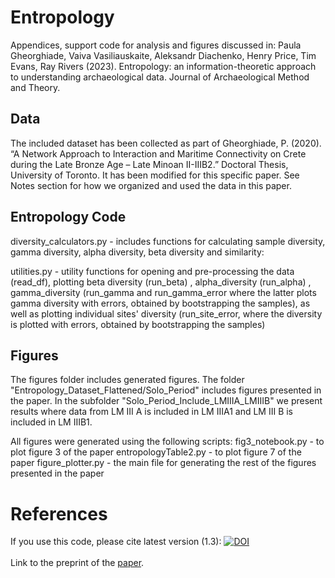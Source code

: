 # Entropology
Appendices, support code for analysis and figures discussed in: Paula Gheorghiade, Vaiva Vasiliauskaite, Aleksandr Diachenko, Henry Price, Tim Evans, Ray Rivers (2023). Entropology: an information-theoretic approach to understanding archaeological data. Journal of Archaeological Method and Theory. 

## Data
The included dataset has been collected as part of Gheorghiade, P. (2020). “A Network Approach to Interaction and Maritime Connectivity on Crete during the Late Bronze Age – Late Minoan II-IIIB2.” Doctoral Thesis, University of Toronto. It has been modified for this specific paper. See Notes section for how we organized and used the data in this paper.

## Entropology Code 
diversity_calculators.py - includes functions for calculating sample diversity, gamma diversity, alpha diversity, beta diversity and similarity:

utilities.py - utility functions for opening and pre-processing the data (read_df), plotting beta diversity (run_beta) , alpha_diversity (run_alpha) , gamma_diversity (run_gamma and run_gamma_error where the latter plots gamma diversity with errors, obtained by bootstrapping the samples), as well as plotting individual sites' diversity (run_site_error, where the diversity is plotted with errors, obtained by bootstrapping the samples)

## Figures
The figures folder includes generated figures. The folder "Entropology_Dataset_Flattened/Solo_Period" includes figures presented in the paper. In the subfolder "Solo_Period_Include_LMIIIA_LMIIIB" we present results where data from LM III A is included in LM IIIA1 and LM III B is included in LM IIIB1.  

All figures were generated using the following scripts:
fig3_notebook.py - to plot figure 3 of the paper
entropologyTable2.py - to plot figure 7 of the paper
figure_plotter.py - the main file for generating the rest of the figures presented in the paper

# References
If you use this code, please cite latest version (1.3):
<a href="https://doi.org/10.5281/zenodo.8101056"><img src="https://zenodo.org/badge/DOI/10.5281/zenodo.8101056.svg" alt="DOI"></a>
<br>
<br>
Link to the preprint of the [paper](https://www.researchsquare.com/article/rs-2686626/v1). 
<br>
<br>




